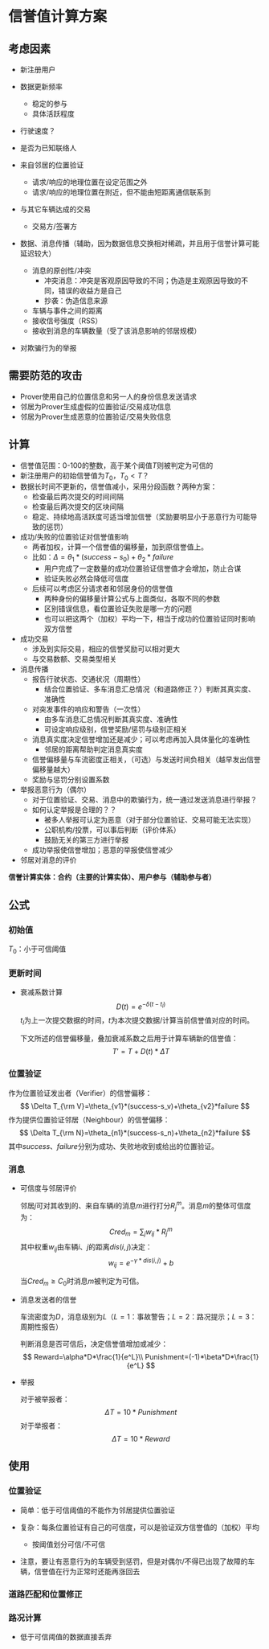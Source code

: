 # 信誉值计算方案

## 考虑因素

- 新注册用户
- 数据更新频率
  - 稳定的参与
  - 具体活跃程度
- 行驶速度？
- 是否为已知联络人
- 来自邻居的位置验证
  - 请求/响应的地理位置在设定范围之外
  - 请求/响应的地理位置在附近，但不能由短距离通信联系到

- 与其它车辆达成的交易
  - 交易方/签署方
- 数据、消息传播（辅助，因为数据信息交换相对稀疏，并且用于信誉计算可能延迟较大）
  - 消息的原创性/冲突
    - 冲突消息：冲突是客观原因导致的不同；伪造是主观原因导致的不同，错误的收益方是自己
    - 抄袭：伪造信息来源
  - 车辆与事件之间的距离
  - 接收信号强度（RSS）
  - 接收到消息的车辆数量（受了该消息影响的邻居规模）
- 对欺骗行为的举报



## 需要防范的攻击

- Prover使用自己的位置信息和另一人的身份信息发送请求
- 邻居为Prover生成虚假的位置验证/交易成功信息
- 邻居为Prover生成恶意的位置验证/交易失败信息



## 计算

- 信誉值范围：0-100的整数，高于某个阈值$T$则被判定为可信的
- 新注册用户的初始信誉值为$T_0$，$T_0<T$？
- 数据长时间不更新的，信誉值减小，采用分段函数？两种方案：
  - 检查最后两次提交的时间间隔
  - 检查最后两次提交的区块间隔
  - 稳定、持续地高活跃度可适当增加信誉（奖励要明显小于恶意行为可能导致的惩罚）
- 成功/失败的位置验证对信誉值影响
  - 两者加权，计算一个信誉值的偏移量，加到原信誉值上。
  - 比如：$\Delta=\theta_1*(success-s_0)+\theta_2*failure$
    - 用户完成了一定数量的成功位置验证信誉值才会增加，防止合谋
    - 验证失败必然会降低可信度
  - 后续可以考虑区分请求者和邻居身份的信誉值
    - 两种身份的偏移量计算公式与上面类似，各取不同的参数
    - 区别错误信息，看位置验证失败是哪一方的问题
    - 也可以把这两个（加权）平均一下，相当于成功的位置验证同时影响双方信誉
- 成功交易
  - 涉及到实际交易，相应的信誉奖励可以相对更大
  - 与交易数额、交易类型相关
- 消息传播
  - 报告行驶状态、交通状况（周期性）
    - 结合位置验证、多车消息汇总情况（和道路修正？）判断其真实度、准确性
  - 对突发事件的响应和警告（一次性）
    - 由多车消息汇总情况判断其真实度、准确性
    - 可设定响应级别，信誉奖励/惩罚与级别正相关
  - 消息真实度决定信誉增加还是减少；可以考虑再加入具体量化的准确性
    - 邻居的距离帮助判定消息真实度
  - 信誉偏移量与车流密度正相关，（可选）与发送时间负相关（越早发出信誉偏移量越大）
  - 奖励与惩罚分别设置系数
- 举报恶意行为（偶尔）
  - 对于位置验证、交易、消息中的欺骗行为，统一通过发送消息进行举报？
  - 如何认定举报是合理的？？
    - 被多人举报可认定为恶意（对于部分位置验证、交易可能无法实现）
    - 公职机构/投票，可以事后判断（评价体系）
    - 鼓励无关的第三方进行举报
  - 成功举报使信誉增加；恶意的举报使信誉减少
- 邻居对消息的评价

**信誉计算实体：合约（主要的计算实体）、用户参与（辅助参与者）**



## 公式

### 初始值

$T_0$：小于可信阈值

### 更新时间

- 衰减系数计算
  $$
  D(t)=e^{-\delta(t-t_l)}
  $$
  $t_l$为上一次提交数据的时间，$t$为本次提交数据/计算当前信誉值对应的时间。

  下文所述的信誉偏移量，叠加衰减系数之后用于计算车辆新的信誉值：
  $$
  T'=T+D(t)*\Delta T
  $$
  

### 位置验证

作为位置验证发出者（Verifier）的信誉偏移：
$$
\Delta T_{\rm V}=\theta_{v1}*(success-s_v)+\theta_{v2}*failure
$$
作为提供位置验证邻居（Neighbour）的信誉偏移：
$$
\Delta T_{\rm N}=\theta_{n1}*(success-s_n)+\theta_{n2}*failure
$$
其中$success$、$failure$分别为成功、失败地收到或给出的位置验证。

### 消息

- 可信度与邻居评价

  邻居$j$可对其收到的、来自车辆$i$的消息$m$进行打分$R_j^m$。消息$m$的整体可信度为：
  $$
  Cred_m=\sum_jw_{ij}*R_j^m
  $$
  其中权重$w_{ij}$由车辆$i$、$j$的距离$dis(i,j)$决定：
  $$
  w_{ij}=e^{-\gamma* dis(i,j)}+b
  $$
  

  当$Cred_m\ge C_0$时消息$m$被判定为可信。

- 消息发送者的信誉

  车流密度为$D$，消息级别为$L$（$L=1$：事故警告；$L=2$：路况提示；$L=3$：周期性报告）

  判断消息是否可信后，决定信誉值增加或减少：
  $$
  Reward=\alpha*D*\frac{1}{e^L}\\
  Punishment=(-1)*\beta*D*\frac{1}{e^L}
  $$

- 举报

  对于被举报者：
  $$
  \Delta T=10*Punishment
  $$
  对于举报者：
  $$
  \Delta T=10*Reward
  $$
  

## 使用

### 位置验证

- 简单：低于可信阈值的不能作为邻居提供位置验证

- 复杂：每条位置验证有自己的可信度，可以是验证双方信誉值的（加权）平均
  - 按阈值划分可信/不可信
- 注意，要让有恶意行为的车辆受到惩罚，但是对偶尔/不得已出现了故障的车辆，信誉值在行为正常时还能再涨回去

### 道路匹配和位置修正

### 路况计算

- 低于可信阈值的数据直接丢弃

